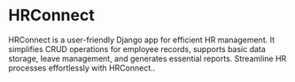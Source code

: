 # HRConnect
HRConnect is a user-friendly Django app for efficient HR management. It simplifies CRUD operations for employee records, supports basic data storage, leave management, and generates essential reports. Streamline HR processes effortlessly with HRConnect..
